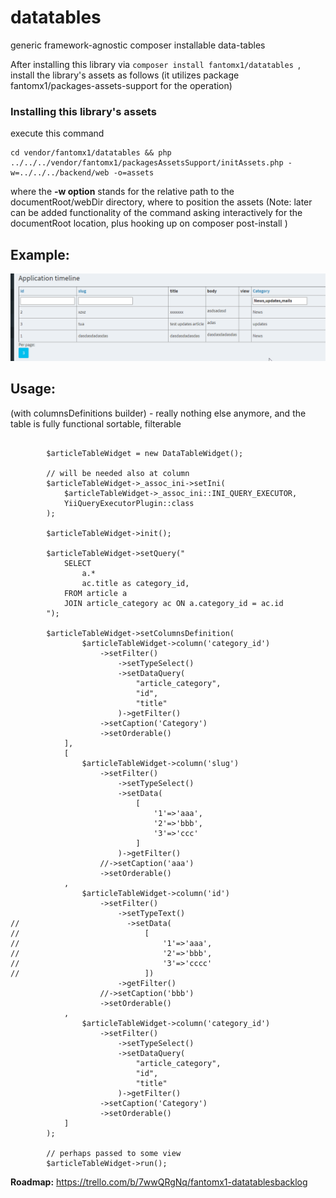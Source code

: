 # datatables
generic framework-agnostic composer installable data-tables

After installing this library via ``` composer install fantomx1/datatables  ```,
install the library's assets as follows (it utilizes package fantomx1/packages-assets-support for the operation) 

### Installing this library's assets
execute this command
```
cd vendor/fantomx1/datatables && php ../../../vendor/fantomx1/packagesAssetsSupport/initAssets.php -w=../../../backend/web -o=assets
```
where the **-w option** stands for the relative path to the documentRoot/webDir directory, where to position the assets
(Note: later can be added functionality of the command asking interactively for the documentRoot location, plus hooking up
on composer post-install
)

## Example:

![Showcase](datatablesExample.gif)

## Usage:
(with columnsDefinitions builder) - really nothing else anymore, and the table is fully functional sortable, filterable

```

        $articleTableWidget = new DataTableWidget();

        // will be needed also at column
        $articleTableWidget->_assoc_ini->setIni(
            $articleTableWidget->_assoc_ini::INI_QUERY_EXECUTOR,
            YiiQueryExecutorPlugin::class
        );

        $articleTableWidget->init();

        $articleTableWidget->setQuery("
            SELECT
                a.*
                ac.title as category_id,
            FROM article a
            JOIN article_category ac ON a.category_id = ac.id  
        ");

        $articleTableWidget->setColumnsDefinition(
                $articleTableWidget->column('category_id')
                    ->setFilter()
                        ->setTypeSelect()
                        ->setDataQuery(
                            "article_category",
                            "id",
                            "title"
                        )->getFilter()
                    ->setCaption('Category')
                    ->setOrderable()
            ],
            [
                $articleTableWidget->column('slug')
                    ->setFilter()
                        ->setTypeSelect()
                        ->setData(
                            [
                                '1'=>'aaa',
                                '2'=>'bbb',
                                '3'=>'ccc'
                            ]
                        )->getFilter()
                    //->setCaption('aaa')
                    ->setOrderable()
            ,
                $articleTableWidget->column('id')
                    ->setFilter()
                        ->setTypeText()
//                        ->setData(
//                            [
//                                '1'=>'aaa',
//                                '2'=>'bbb',
//                                '3'=>'cccc'
//                            ])
                        ->getFilter()
                    //->setCaption('bbb')
                    ->setOrderable()
            ,
                $articleTableWidget->column('category_id')
                    ->setFilter()
                        ->setTypeSelect()
                        ->setDataQuery(
                            "article_category",
                            "id",
                            "title"
                        )->getFilter()
                    ->setCaption('Category')
                    ->setOrderable()
            ]
        );

        // perhaps passed to some view
        $articleTableWidget->run();

```


<b>Roadmap:</b>
https://trello.com/b/7wwQRgNq/fantomx1-datatablesbacklog
